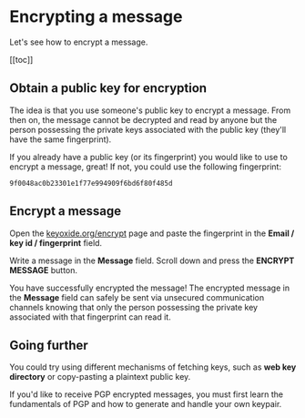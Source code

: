# Encrypting a message

Let's see how to encrypt a message.

[[toc]]

## Obtain a public key for encryption

The idea is that you use someone's public key to encrypt a message. From then on, the message cannot be decrypted and read by anyone but the person possessing the private keys associated with the public key (they'll have the same fingerprint).

If you already have a public key (or its fingerprint) you would like to use to encrypt a message, great! If not, you could use the following fingerprint:

`9f0048ac0b23301e1f77e994909f6bd6f80f485d`

## Encrypt a message

Open the [keyoxide.org/encrypt](/encrypt) page and paste the fingerprint in the **Email / key id / fingerprint** field.

Write a message in the **Message** field. Scroll down and press the **ENCRYPT MESSAGE** button.

You have successfully encrypted the message! The encrypted message in the **Message** field can safely be sent via unsecured communication channels knowing that only the person possessing the private key associated with that fingerprint can read it.

## Going further

You could try using different mechanisms of fetching keys, such as **web key directory** or copy-pasting a plaintext public key.

If you'd like to receive PGP encrypted messages, you must first learn the fundamentals of PGP and how to generate and handle your own keypair.
